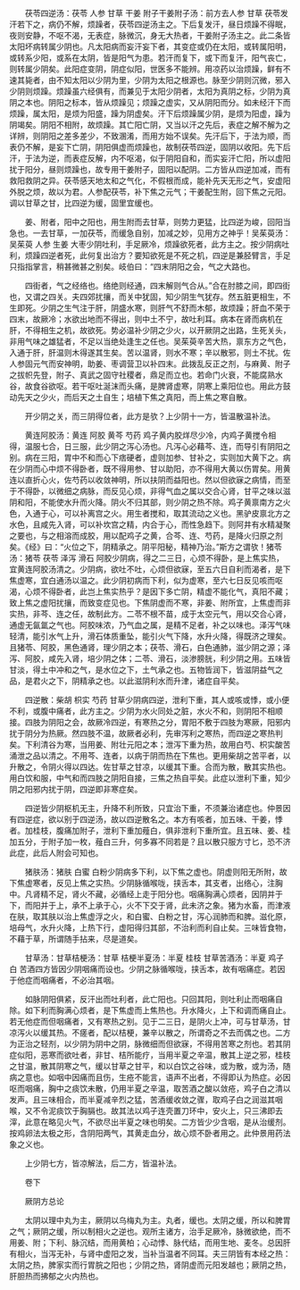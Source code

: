 <!-- { "loadSidebar": true } -->
　　茯苓四逆汤：茯苓 人参 甘草 干姜 附子干姜附子汤：前方去人参 甘草 茯苓发汗若下之，病仍不解，烦躁者，茯苓四逆汤主之。下后复发汗，昼日烦躁不得眠，夜则安静，不呕不渴，无表症，脉微沉，身无大热者，干姜附子汤主之。此二条皆太阳坏病转属少阴也。凡太阳病而妄汗妄下者，其变症或仍在太阳，或转属阳明，或转系少阳，或系在太阴，皆是阳气为患。若汗而复下，或下而复汗，阳气丧亡，则转属少阴矣。此阳症变阴，阴症似阳，世医多不能辨。用凉药以治烦躁，鲜有不速其毙者，由不知太阳以少阴为里，少阴为太阳之根源也。脉至少阴则沉微，邪入少阴则烦躁。烦躁虽六经俱有，而兼见于太阳少阴者，太阳为真阴之标，少阴为真阴之本也。阴阳之标本，皆从烦躁见；烦躁之虚实，又从阴阳而分。如未经汗下而烦躁，属太阳，是烦为阳盛，躁为阴虚矣。汗下后烦躁属少阴，是烦为阳虚，躁为阴竭矣。阴阳不相附，故烦躁。其亡阳亡阴，又当以汗之先后，表症之解不解为之详辨，则阴阳之差多差少，不致溷淆，而用方始不误矣。先汗后下，于法为顺，而表仍不解，是妄下亡阴，阴阳俱虚而烦躁也，故制茯苓四逆，固阴以收阳。先下后汗，于法为逆，而表症反解，内不呕渴，似于阴阳自和，而实妄汗亡阳，所以虚阳扰于阳分，昼则烦躁也，故专用干姜附子，固阳以配阴。二方皆从四逆加减，而有救阳救阴之异。茯苓感天地太和之气化，不假根而成，能补先天无形之气，安虚阳外脱之烦，故以为君。人参配茯苓，补下焦之元气；干姜配生附，回下焦之元阳。调以甘草之甘，比四逆为缓，固里宜缓也。

　　姜、附者，阳中之阳也，用生附而去甘草，则势力更猛，比四逆为峻，回阳当急也。一去甘草，一加茯苓，而缓急自别，加减之妙，见用方之神乎！吴茱萸汤：吴茱萸 人参 生姜 大枣少阴吐利，手足厥冷，烦躁欲死者，此方主之。按少阴病吐利，烦躁四逆者死，此何复出治方？要知欲死是不死之机，四逆是兼胫臂言，手足只指指掌言，稍甚微甚之别矣。岐伯曰：“四末阴阳之会，气之大路也。

　　四街者，气之经络也。络绝则经通，四末解则气合从。”合在肘膝之间，即四街也，又谓之四关。夫四郊扰攘，而关中犹固，知少阴生气犹存。然五脏更相生，不生即死。少阴之生气注于肝，阴盛水寒，则肝气不舒而木郁，故烦躁；肝血不荣于四末，故厥冷；水欲出地而不得出，则中土不宁，故吐利耳。病本在肾而病机在肝，不得相生之机，故欲死。势必温补少阴之少火，以开厥阴之出路，生死关头，非用气味之雄猛者，不足以当绝处逢生之任也。吴茱萸辛苦大热，禀东方之气色，入通于肝，肝温则木得遂其生矣。苦以温肾，则水不寒；辛以散邪，则土不扰。佐人参固元气而安神明，助姜、枣调营卫以补四末。此拨乱反正之剂，与麻黄、附子之拔帜先登，附子、真武之固守社稷者，鼎足而立也。若命门火衰，不能腐熟水谷，故食谷欲呕。若干呕吐涎沫而头痛，是脾肾虚寒，阴寒上乘阳位也。用此方鼓动先天之少火，而后天之土自生；培植下焦之真阳，而上焦之寒自散。

　　开少阴之关，而三阴得位者，此方是欤？上少阴十一方，皆温散温补法。

　　黄连阿胶汤：黄连 阿胶 黄芩 芍药 鸡子黄内胶烊尽少冷，内鸡子黄搅令相得，温服七合，日三服，此少阴之泻心汤也。凡泻心必藉芩、连，而导引有阴阳之别。病在三阳，胃中不和而心下痞硬者，虚则加参、甘补之，实则加大黄下之。病在少阴而心中烦不得卧者，既不得用参、甘以助阳，亦不得用大黄以伤胃矣。用黄连以直折心火，佐芍药以收敛神明，所以扶阴而益阳也。然以但欲寐之病情，而至于不得卧，以微细之病脉，而反见心烦，非得气血之属以交合心肾，甘平之味以滋阴和阳，不能使水升而火降。阴火不归其部，则少阴之热不除。鸡子黄禀南方之火色，入通于心，可以补离宫之火。用生者搅和，取其流动之义也。黑驴皮禀北方之水色，且咸先入肾，可以补坎宫之精，内合于心，而性急趋下。则阿井有水精凝聚之要也，与之相溶而成胶，用以配鸡子之黄，合芩、连、芍药，是降火归原之剂矣。《经》曰：“火位之下，阴精承之。阴平阳秘，精神乃治。”斯方之谓欤！猪苓汤：猪苓 茯苓 泽泻 滑石 阿胶少阴病，得之二三日，心烦不得卧，是上焦实热，宜黄连阿胶汤清之。少阴病，欲吐不吐，心烦但欲寐，至五六日自利而渴者，是下焦虚寒，宜白通汤以温之。此少阴初病而下利，似为虚寒，至六七日反见咳而呕渴，心烦不得卧者，此岂上焦实热乎？是因下多亡阴，精虚不能化气，真阳不藏；致上焦之虚阳扰攘，而致变症见也。下焦阴虚而不寒，非姜、附所宜，上焦虚而非实热，非芩、连之任，故制此方。二苓不根不苗，成于太空元气，用以交合心肾，通虚无氤氲之气也。阿胶味浓，乃气血之属，是精不足者，补之以味也。泽泻气味轻清，能引水气上升，滑石体质重坠，能引火气下降，水升火降，得既济之理矣。且猪苓、阿胶，黑色通肾，理少阴之本；茯苓、滑石，白色通肺，滋少阴之源；泽泻、阿胶，咸先入肾，培少阴之体；二苓、滑石，淡渗膀胱，利少阴之用。五味皆甘淡，得土中冲和之气，是水位之下，土气承之也。五物皆润下，皆滋阴益气之品，是君火之下，阴精承之也。以此滋阴利水而升津，诸症自平矣。

　　四逆散：柴胡 枳实 芍药 甘草少阴病四逆，泄利下重，其人或咳或悸，或小便不利，或腹中痛者，此方主之。少阴为水火同处之脏，水火不和，则阴阳不相顺接。四肢为阴阳之会，故厥冷四逆，有寒热之分，胃阳不敷于四肢为寒厥，阳邪内扰于阴分为热厥。然四肢不温，故厥者必利，先审泻利之寒热，而四逆之寒热判矣。下利清谷为寒，当用姜、附壮元阳之本；泄泻下重为热，故用白芍、枳实酸苦涌泄之品以清之。不用芩、连者，以病于阴而热在下焦也。更用柴胡之苦平者，以升散之，令阴火得以四达。佐甘草之甘凉，以缓其下重。合而为散，散其实热也。用白饮和服，中气和而四肢之阴阳自接，三焦之热自平矣。此症以泄利下重，知少阴之阳邪内扰于阴，四逆即非寒症矣。

　　四逆皆少阴枢机无主，升降不利所致，只宜治下重，不须兼治诸症也。仲景因有四逆症，欲以别于四逆汤，故以四逆散名之。本方有咳者，加五味、干姜，悸者。加桂枝，腹痛加附子，泄利下重加薤白，俱非泄利下重所宜。且五味、姜、桂加五分，于附子加一枚，薤白三升，何多寡不同若是？且以散只服方寸匕，恐不济此症，此后人附会可知也。

　　猪肤汤：猪肤 白蜜 白粉少阴病多下利，以下焦之虚也。阴虚则阳无所附，故下焦虚寒者，反见上焦之实热。少阴脉循喉咙，挟舌本，其支者，出络心，注胸中。凡肾精不足，肾火不藏，必循经上走于阳分也。咽痛胸满心烦者，因阴并于下，而阳并于上，承不上承于心，火不下交于肾，此未济之象。猪为水畜，而津液在肤，取其肤以治上焦虚浮之火，和白蜜、白粉之甘，泻心润肺而和脾。滋化原，培母气，水升火降，上热下行，虚阳得归其部，不治利而利自止矣。三味皆食物，不藉于草，所谓随手拈来，尽是道矣。

　　甘草汤：甘草桔梗汤：甘草 桔梗半夏汤：半夏 桂枝 甘草苦酒汤：半夏 鸡子白 苦酒四方皆因少阴咽痛而设也。少阴之脉循喉咙，挟舌本，故有咽痛症。若因于他症而咽痛者，不必治其咽。

　　如脉阴阳俱紧，反汗出而吐利者，此亡阳也。只回其阳，则吐利止而咽痛自除。如下利而胸满心烦者，是下焦虚而上焦热也。升水降火，上下和调而痛自止。若无他症而但咽痛者，又有寒热之别。见于二三日，是阴火上冲，可与甘草汤，甘凉泻火以缓其热。不瘥者，配以桔梗，兼辛以散之，所谓奇之不去而偶之也。二方为正治之轻剂，以少阴为阴中之阴，脉微细而但欲寐，不得用苦寒之剂也。若其阴症似阳，恶寒而欲吐者，非甘、桔所能疗，当用半夏之辛温，散其上逆之邪，桂枝之甘温，散其阴寒之气，缓以甘草之甘平，和以白饮之谷味，或为散，或为汤，随病之意也。如咽中因痛而且伤，生疮不能言，语声不出者，不得即认为热症。必因呕而咽痛，胸中之痰饮未散，仍用半夏之辛温，取苦酒之酸以敛疮，鸡子白之清以发声。且三味相合，而半夏减辛烈之猛，苦酒缓收敛之骤，取鸡子白之润滋其咽喉，又不令泥痰饮于胸膈也。故其法以鸡子连壳置刀环中，安火上，只三沸即去滓，此意在略见火气，不欲尽出半夏之味也明矣。二方皆少少含咽，是从治缓剂。按鸡卵法太极之形，含阴阳两气，其黄走血分，故心烦不卧者用之。此仲景用药法象之义也。

　　上少阴七方，皆凉解法，后二方，皆温补法。

　　卷下

　　厥阴方总论

　　太阴以理中丸为主，厥阴以乌梅丸为主。丸者，缓也。太阴之缓，所以和脾胃之气；厥阴之缓，所以制相火之逆也。观所主诸方，治手足厥冷，脉微欲绝，而不用姜、附；下利、脉沉结，而用黄柏；心动悸、脉代结，而用生地、麦冬。总因肝有相火，当泻无补，与肾中虚阳之发，当补当温者不同耳。夫三阴皆有本经之热：太阴之热，脾家实而行胃脘之阳也；少阴之热，肾阴虚而元阳发越也；厥阴之热，肝胆热而拂郁之火内热也。

